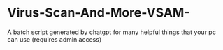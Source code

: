 # Virus-Scan-And-More-VSAM-
A batch script generated by chatgpt for many helpful things that your pc can use (requires admin access)
